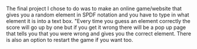 The final project I chose to do was to make an online game/website that gives you a random element in SPDF notation and you have to type in what element it is into a text box. "Every time you guess an element correctly the score will go up by one but if you get it wrong there will be a pop up page that tells you that you were wrong and gives you the correct element. There is also an option to restart the game if you want too.
